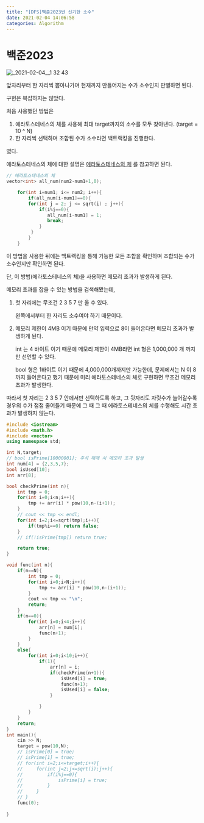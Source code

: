 ```yaml
---
title: "[DFS]백준2023번 신기한 소수"
date: 2021-02-04 14:06:58
categories: Algorithm
---
```

# 백준2023

![_2021-02-04__1 32 43](https://user-images.githubusercontent.com/55180768/106849161-8e93be80-66f5-11eb-8d3d-f19b53d7ee00.png)

앞자리부터 한 자리씩 뽑아나가며 현재까지 만들어지는 수가 소수인지 판별하면 된다. 

구현은 복잡하지는 않았다. 

처음 사용했던 방법은 

1. 에라토스테네스의 체를 사용해 최대 target까지의 소수를 모두 찾아낸다. (target = 10 ^ N)
2. 한 자리씩 선택하며 조합된 수가 소수라면 백트랙킹을 진행한다. 

였다. 

에라토스테네스의 체에 대한 설명은 [에라토스테네스의 체](https://yonghole.github.io/algorithm/Sieve_of_EratosThenes/) 를 참고하면 된다. 

```cpp
// 에라토스테네스의 체 
vector<int> all_num(num2-num1+1,0);

    for(int i=num1; i<= num2; i++){ 
        if(all_num[i-num1]==0){
        for(int j = 2; j <= sqrt(i) ; j++){
            if(i%j==0){
               all_num[i-num1] = 1; 
               break;
            }
         }
        }
    }
```

이 방법을 사용한 뒤에는 백트랙킹을 통해 가능한 모든 조합을 확인하며 조합되는 수가 소수인지만 확인하면 된다. 

단, 이 방법(에라토스테네스의 체)을 사용하면 메모리 초과가 발생하게 된다. 

메모리 초과를 잡을 수 있는 방법을 검색해봤는데, 

1. 첫 자리에는 무조건 2 3 5 7 만 올 수 있다. 

    왼쪽에서부터 한 자리도 소수여야 하기 때문이다. 

2. 메모리 제한이 4MB 이기 때문에 만약 입력으로 8이 들어온다면 메모리 초과가 발생하게 된다. 

    int 는 4 바이트 이기 때문에 메모리 제한이 4MB라면 int 형은 1,000,000 개 까지만 선언할 수 있다. 

    bool 형은 1바이트 이기 때문에 4,000,000개까지만 가능한데, 문제에서는 N 이 8까지 들어온다고 했기 때문에 미리 에라토스테네스의 체로 구현하면 무조건 메모리 초과가 발생한다. 

따라서 첫 자리는 2 3 5 7  안에서만 선택하도록 하고, 그 뒷자리도 자릿수가 늘어갈수록 경우의 수가 점점 줄어들기 때문에 그 때 그 때 에라토스테네스의 체를 수행해도 시간 초과가 발생하지 않는다.

```cpp
#include <iostream>
#include <math.h>
#include <vector>
using namespace std; 

int N,target;
// bool isPrime[10000001]; 주석 해제 시 메모리 초과 발생
int num[4] = {2,3,5,7};
bool isUsed[10];
int arr[8];

bool checkPrime(int n){
    int tmp = 0;
    for(int i=0;i<n;i++){
        tmp += arr[i] * pow(10,n-(i+1));
    }
    // cout << tmp << endl;
    for(int i=2;i<=sqrt(tmp);i++){
        if(tmp%i==0) return false;
    }
    // if(!isPrime[tmp]) return true;

    return true;
}

void func(int n){
    if(n==N){
        int tmp = 0;
        for(int i=0;i<N;i++){
            tmp += arr[i] * pow(10,n-(i+1));
        }
        cout << tmp << "\n";
        return;
    }
    if(n==0){
        for(int i=0;i<4;i++){
            arr[n] = num[i];
            func(n+1);
        }
    }
    else{    
        for(int i=0;i<10;i++){
            if(1){
                arr[n] = i;
                if(checkPrime(n+1)){
                    isUsed[i] = true;
                    func(n+1);
                    isUsed[i] = false;
                }

            }
        }
    }
    return;
}
int main(){
    cin >> N;
    target = pow(10,N);
    // isPrime[0] = true;
    // isPrime[1] = true;
    // for(int i=2;i<=target;i++){
    //     for(int j=2;j<=sqrt(i);j++){
    //         if(i%j==0){
    //             isPrime[i] = true;
    //         }
    //     }
    // }
    func(0);
    
}
```
